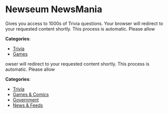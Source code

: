 # Newseum NewsMania


Gives you access to 1000s of Trivia questions. Your browser will redirect to your requested content shortly.  This process is automatic. Please allow



**Categories**:
- [Trivia](https://github.com/apis-list/apis-list#trivia)
- [Games](https://github.com/apis-list/apis-list#games)



owser will redirect to your requested content shortly.  This process is automatic. Please allow



**Categories**:
- [Trivia](https://github.com/apis-list/apis-list#trivia)
- [Games & Comics](https://github.com/apis-list/apis-list#games-and-comics)
- [Government](https://github.com/apis-list/apis-list#government)
- [News & Feeds](https://github.com/apis-list/apis-list#news-and-feeds)







